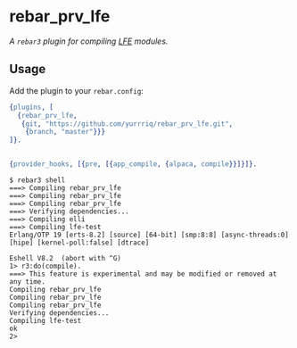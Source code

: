 # rebar_prv_lfe

*A `rebar3` plugin for compiling [LFE](https://github.com/rvirding/lfe) modules.*

## Usage

Add the plugin to your `rebar.config`:

```erlang
{plugins, [
  {rebar_prv_lfe,
   {git, "https://github.com/yurrriq/rebar_prv_lfe.git",
    {branch, "master"}}}
]}.


{provider_hooks, [{pre, [{app_compile, {alpaca, compile}}]}]}.
```


```
$ rebar3 shell
===> Compiling rebar_prv_lfe
===> Compiling rebar_prv_lfe
===> Compiling rebar_prv_lfe
===> Verifying dependencies...
===> Compiling elli
===> Compiling lfe-test
Erlang/OTP 19 [erts-8.2] [source] [64-bit] [smp:8:8] [async-threads:0] [hipe] [kernel-poll:false] [dtrace]

Eshell V8.2  (abort with ^G)
1> r3:do(compile).
===> This feature is experimental and may be modified or removed at any time.
Compiling rebar_prv_lfe
Compiling rebar_prv_lfe
Compiling rebar_prv_lfe
Verifying dependencies...
Compiling lfe-test
ok
2>
```

